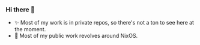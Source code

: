 ### Hi there 👋

- ✨ Most of my work is in private repos, so there's not a ton to see here at the moment.
- 🌱 Most of my public work revolves around NixOS.

<!--
**hyperparabolic/hyperparabolic** is a ✨ _special_ ✨ repository because its `README.md` (this file) appears on your GitHub profile.

Here are some ideas to get you started:

- 🔭 I’m currently working on ...
- 🌱 I’m currently learning ...
- 👯 I’m looking to collaborate on ...
- 🤔 I’m looking for help with ...
- 💬 Ask me about ...
- 📫 How to reach me: ...
- 😄 Pronouns: ...
- ⚡ Fun fact: ...
-->
